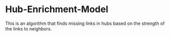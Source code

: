 # Hub-Enrichment-Model
This is an algorithm that finds missing links in hubs based on the strength of the links to neighbors.

